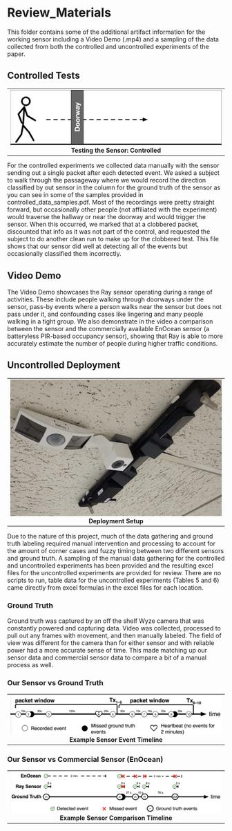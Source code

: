 # Review_Materials

This folder contains some of the additional artifact information for the working sensor including a Video Demo (.mp4) and a sampling of the data collected from both the controlled and uncontrolled experiments of the paper. 

## Controlled Tests
<table style="width: 100%; border-collapse: collapse;">
  <tr>
    <td style="width: 100%; text-align: center;">
      <img src="figures/walkingin.png" alt="Testing the Sensor: Controlled" width="500" >
      <br>
      <strong>Testing the Sensor: Controlled</strong>
    </td>
  </tr>
</table>
For the controlled experiments we collected data manually with the sensor sending out a single packet after each detected event.  We asked a subject to walk through the passageway where we would record the direction classified by out sensor in the column for the ground truth of the sensor as you can see in some of the samples provided in controlled_data_samples.pdf.  Most of the recordings were pretty straight forward, but occasionally other people (not affiliated with the experiment) would traverse the hallway or near the doorway and would trigger the sensor.  When this occurred, we marked that at a clobbered packet, discounted that info as it was not part of the control, and requested the subject to do another clean run to make up for the clobbered test.  This file shows that our sensor did well at detecting all of the events but occasionally classified them incorrectly.

## Video Demo
The Video Demo showcases the Ray sensor operating during a range of activities. These include people walking through doorways under the sensor, pass-by events where a person walks near the sensor but does not pass under it, and confounding cases like lingering and many people walking in a tight group. We also demonstrate in the video a comparison between the sensor and the commercially available EnOcean sensor (a batteryless PIR-based occupancy sensor), showing that Ray is able to more accurately estimate the number of people during higher traffic conditions.

## Uncontrolled Deployment

<table style="width: 100%; border-collapse: collapse;">
  <tr>
    <td style="width: 100%; text-align: center;">
      <img src="figures/deployment_setup.png" alt="Deployment Setup" width="500" >
      <br>
      <strong>Deployment Setup</strong>
    </td>
  </tr>
</table>

Due to the nature of this project, much of the data gathering and ground truth labeling required manual intervention and processing to account for the amount of corner cases and fuzzy timing between two different sensors and ground truth. A sampling of the manual data gathering for the controlled and uncontrolled experiments has been provided and the resulting excel files for the uncontrolled experiments are provided for review. There are no scripts to run, table data for the uncontrolled experiments (Tables 5 and 6) came directly from excel formulas in the excel files for each location.

### Ground Truth
Ground truth was captured by an off the shelf Wyze camera that was constantly powered and capturing data.  Video was collected, processed to pull out any frames with movement, and then manually labeled.  The field of view was different for the camera than for either sensor and with reliable power had a more accurate sense of time.  This made matching up our sensor data and commercial sensor data to compare a bit of a manual process as well.

### Our Sensor vs Ground Truth
<table style="width: 100%; border-collapse: collapse;">
  <tr>
    <td style="width: 100%; text-align: center;">
      <img src="figures/Uncontrolled_Sensor_sample_timeline.png" alt="Example Sensor Event Timeline" width="500" >
      <br>
      <strong>Example Sensor Event Timeline</strong>
    </td>
  </tr>
</table>

### Our Sensor vs Commercial Sensor (EnOcean)

<table style="width: 100%; border-collapse: collapse;">
  <tr>
    <td style="width: 100%; text-align: center;">
      <img src="figures/enocean_v_waldo_v_gt.png" alt="Example Sensor Comparison Timeline" width="500" >
      <br>
      <strong>Example Sensor Comparison Timeline</strong>
    </td>
  </tr>
</table>